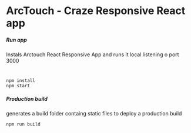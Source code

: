 # ArcTouch - Craze Responsive React app

##### Run app
Instals Arctouch React Responsive App and runs it local listening o port 3000
#
```
npm install
npm start
```

##### Production build

generates a build folder containg static files to deploy a production build

```
npm run build
```
